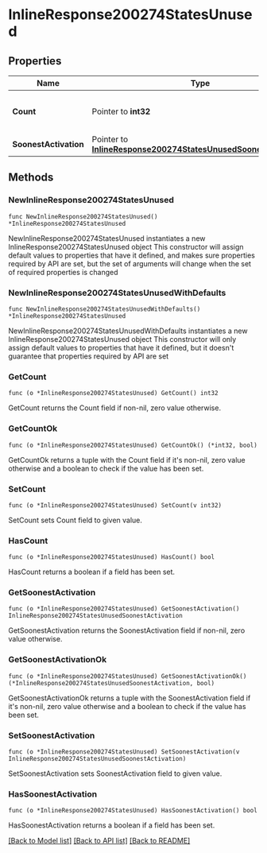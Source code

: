 # InlineResponse200274StatesUnused

## Properties

Name | Type | Description | Notes
------------ | ------------- | ------------- | -------------
**Count** | Pointer to **int32** | The number of unused licenses | [optional] 
**SoonestActivation** | Pointer to [**InlineResponse200274StatesUnusedSoonestActivation**](InlineResponse200274StatesUnusedSoonestActivation.md) |  | [optional] 

## Methods

### NewInlineResponse200274StatesUnused

`func NewInlineResponse200274StatesUnused() *InlineResponse200274StatesUnused`

NewInlineResponse200274StatesUnused instantiates a new InlineResponse200274StatesUnused object
This constructor will assign default values to properties that have it defined,
and makes sure properties required by API are set, but the set of arguments
will change when the set of required properties is changed

### NewInlineResponse200274StatesUnusedWithDefaults

`func NewInlineResponse200274StatesUnusedWithDefaults() *InlineResponse200274StatesUnused`

NewInlineResponse200274StatesUnusedWithDefaults instantiates a new InlineResponse200274StatesUnused object
This constructor will only assign default values to properties that have it defined,
but it doesn't guarantee that properties required by API are set

### GetCount

`func (o *InlineResponse200274StatesUnused) GetCount() int32`

GetCount returns the Count field if non-nil, zero value otherwise.

### GetCountOk

`func (o *InlineResponse200274StatesUnused) GetCountOk() (*int32, bool)`

GetCountOk returns a tuple with the Count field if it's non-nil, zero value otherwise
and a boolean to check if the value has been set.

### SetCount

`func (o *InlineResponse200274StatesUnused) SetCount(v int32)`

SetCount sets Count field to given value.

### HasCount

`func (o *InlineResponse200274StatesUnused) HasCount() bool`

HasCount returns a boolean if a field has been set.

### GetSoonestActivation

`func (o *InlineResponse200274StatesUnused) GetSoonestActivation() InlineResponse200274StatesUnusedSoonestActivation`

GetSoonestActivation returns the SoonestActivation field if non-nil, zero value otherwise.

### GetSoonestActivationOk

`func (o *InlineResponse200274StatesUnused) GetSoonestActivationOk() (*InlineResponse200274StatesUnusedSoonestActivation, bool)`

GetSoonestActivationOk returns a tuple with the SoonestActivation field if it's non-nil, zero value otherwise
and a boolean to check if the value has been set.

### SetSoonestActivation

`func (o *InlineResponse200274StatesUnused) SetSoonestActivation(v InlineResponse200274StatesUnusedSoonestActivation)`

SetSoonestActivation sets SoonestActivation field to given value.

### HasSoonestActivation

`func (o *InlineResponse200274StatesUnused) HasSoonestActivation() bool`

HasSoonestActivation returns a boolean if a field has been set.


[[Back to Model list]](../README.md#documentation-for-models) [[Back to API list]](../README.md#documentation-for-api-endpoints) [[Back to README]](../README.md)


